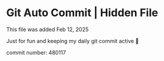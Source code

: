 # Git Auto Commit | Hidden File

This file was added Feb 12, 2025

Just for fun and keeping my daily git commit active 🤪

commit number: 480117
